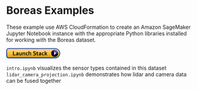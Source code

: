 Boreas Examples
==============================================


These example use AWS CloudFormation to create an Amazon SageMaker Jupyter Notebook instance with the appropriate Python libraries installed for working with the Boreas dataset.

[![cloudformation-launch-stack](cloudformation/cloudformation-launch-stack.png)](https://console.aws.amazon.com/cloudformation/home?region=us-west-2#/stacks/new?stackName=BOREAS&templateURL=https://github.com/utiasASRL/pyboreas/tree/master/pyboreas/tutorials/aws/cloudformation/aws.yaml)

`intro.ipynb` visualizes the sensor types contained in this dataset
`lidar_camera_projection.ipynb` demonstrates how lidar and camera data can be fused together


